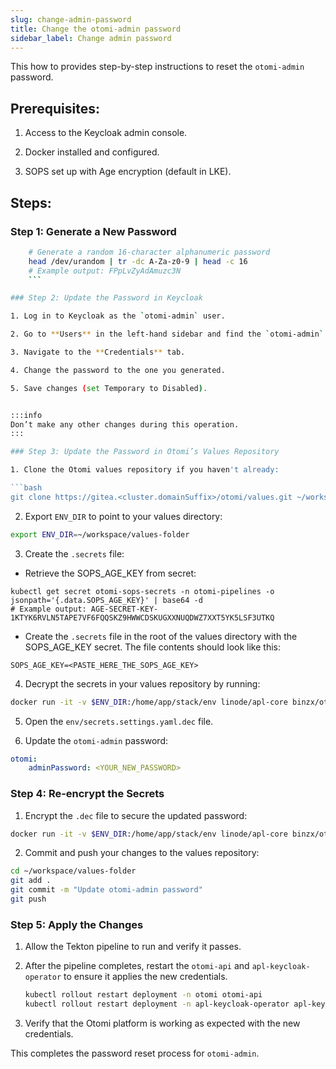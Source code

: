 ```yaml
---
slug: change-admin-password
title: Change the otomi-admin password
sidebar_label: Change admin password
---
```


This how to provides step-by-step instructions to reset the `otomi-admin` password.

## Prerequisites:

1. Access to the Keycloak admin console.

2. Docker  installed and configured.

3. SOPS set up with Age encryption (default in LKE).

## Steps:

### Step 1: Generate a New Password

```bash
    # Generate a random 16-character alphanumeric password
    head /dev/urandom | tr -dc A-Za-z0-9 | head -c 16
    # Example output: FPpLvZyAdAmuzc3N
    ```

### Step 2: Update the Password in Keycloak

1. Log in to Keycloak as the `otomi-admin` user.

2. Go to **Users** in the left-hand sidebar and find the `otomi-admin` user.

3. Navigate to the **Credentials** tab.

4. Change the password to the one you generated.

5. Save changes (set Temporary to Disabled).


:::info
Don’t make any other changes during this operation.
:::

### Step 3: Update the Password in Otomi’s Values Repository

1. Clone the Otomi values repository if you haven't already:

```bash
git clone https://gitea.<cluster.domainSuffix>/otomi/values.git ~/workspace/values-folder
```

2. Export `ENV_DIR` to point to your values directory:

```bash
export ENV_DIR=~/workspace/values-folder
```

3. Create the `.secrets` file:

- Retrieve the SOPS_AGE_KEY from secret:

```
kubectl get secret otomi-sops-secrets -n otomi-pipelines -o jsonpath='{.data.SOPS_AGE_KEY}' | base64 -d
# Example output: AGE-SECRET-KEY-1KTYK6RVLN5TAPE7VF6FQQSKZ9HWWCDSKUGXXNUQDWZ7XXT5YK5LSF3UTKQ
```

- Create the `.secrets` file in the root of the values directory with the SOPS_AGE_KEY secret. The file contents should look like this:

```
SOPS_AGE_KEY=<PASTE_HERE_THE_SOPS_AGE_KEY>
```

4. Decrypt the secrets in your values repository by running:

```bash
docker run -it -v $ENV_DIR:/home/app/stack/env linode/apl-core binzx/otomi decrypt
```

5. Open the `env/secrets.settings.yaml.dec` file.

6. Update the `otomi-admin` password:

```yaml
otomi:
    adminPassword: <YOUR_NEW_PASSWORD>
```

### Step 4: Re-encrypt the Secrets

1. Encrypt the `.dec` file to secure the updated password:

```bash
docker run -it -v $ENV_DIR:/home/app/stack/env linode/apl-core binzx/otomi encrypt
```

2. Commit and push your changes to the values repository:

```bash
cd ~/workspace/values-folder
git add .
git commit -m "Update otomi-admin password"
git push
```

### Step 5: Apply the Changes

1. Allow the Tekton pipeline to run and verify it passes.

2. After the pipeline completes, restart the `otomi-api` and `apl-keycloak-operator` to ensure it applies the new credentials.
    
    ```bash
    kubectl rollout restart deployment -n otomi otomi-api
    kubectl rollout restart deployment -n apl-keycloak-operator apl-keycloak-operator
    ```

3. Verify that the Otomi platform is working as expected with the new credentials.


This completes the password reset process for `otomi-admin`.